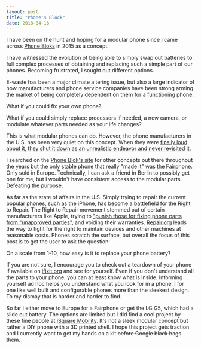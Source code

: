 ```yaml
---
layout: post
title: "Phone's Block"
date: 2018-04-16
---
```

<p>
I have been on the hunt and hoping for a modular phone since I came across <a href="https://phonebloks.com/" target="_blank">Phone Bloks</a> in 2015 as a concept.

I have witnessed the evolution of being able to simply swap out batteries to full complex processes of obtaining and replacing such a simple part of our phones. Becoming frustrated, I sought out different options. 
</p>

<p>
E-waste has been a major climate altering issue, but also a large indicator of how manufacturers and phone service companies have been strong arming the market of being completely dependent on them for a functioning phone.
</p>

<p>
What if you could fix your own phone?
</p>

<p>
What if you could simply replace processors if needed, a new camera, or modulate whatever parts needed as your life changes?
</p>

<p>
This is what modular phones can do. However, the phone manufacturers in the U.S. has been very quiet on this concept. When they were <a target="_blank" href="http://fortune.com/2016/09/03/why-google-canceled-project-ara/">finally loud about it, they shut it down as an unrealistic endeavor and never revisited it.</a>
</p>

<p>
I searched on the <a href="https://phonebloks.com/development" target="_blank">Phone Blok's site</a> for other concepts out there throughout the years but the only stable phone that really "made it" was the Fairphone. Only sold in Europe. Technically, I can ask a friend in Berlin to possibly get one for me, but I wouldn't have consistent access to the modular parts. Defeating the purpose.
</p>

<p>
As far as the state of affairs in the U.S. Simply trying to repair the current popular phones, such as the iPhone, has become a battlefield for the Right to Repair. The Right to Repair movement stemmed out of certain manufacturers like Apple, trying to <a href="https://venturebeat.com/2018/05/02/apple-warranty-repair-practices-questioned-by-bbc-as-ftc-warning-looms/" target="_blank">"punish those for fixing phone parts from "unapproved parties",</a> and voiding their warranties. <a href="https://repair.org/legislation/>">Repair.org</a> leads the way to fight for the right to maintain devices and other machines at reasonable costs. Phones scratch the surface, but overall the focus of this post is to get the user to ask the question:
</p>

<p>On a scale from 1-10, how easy is it to replace your phone battery?</p>

<p>If you are not sure, I encourage you to check out a teardown of your phone if available on <a href="https://www.ifixit.com/Teardown" target="_blank">ifixit.org</a> and see for yourself. Even if you don't understand all the parts to your phone, you can at least know what is inside. Informing yourself ad hoc helps you understand what you look for in a phone. I for one like well built and configurable phones more than the sleekest design. To my dismay that is harder and harder to find.</p>

<p>So far I either move to Europe for a Fairphone or get the LG G5, which had a slide out battery. The options are limited but I did find a cool project by these fine people at <a href="https://www.kickstarter.com/projects/2070436562/kite" target="_blank">iSquare Mobility</a>. It's not a sleek modular concept but rather a DIY phone with a 3D printed shell. I hope this project gets traction and I currently want to get my hands on a kit <strike>before Google black bags them</strike>.

